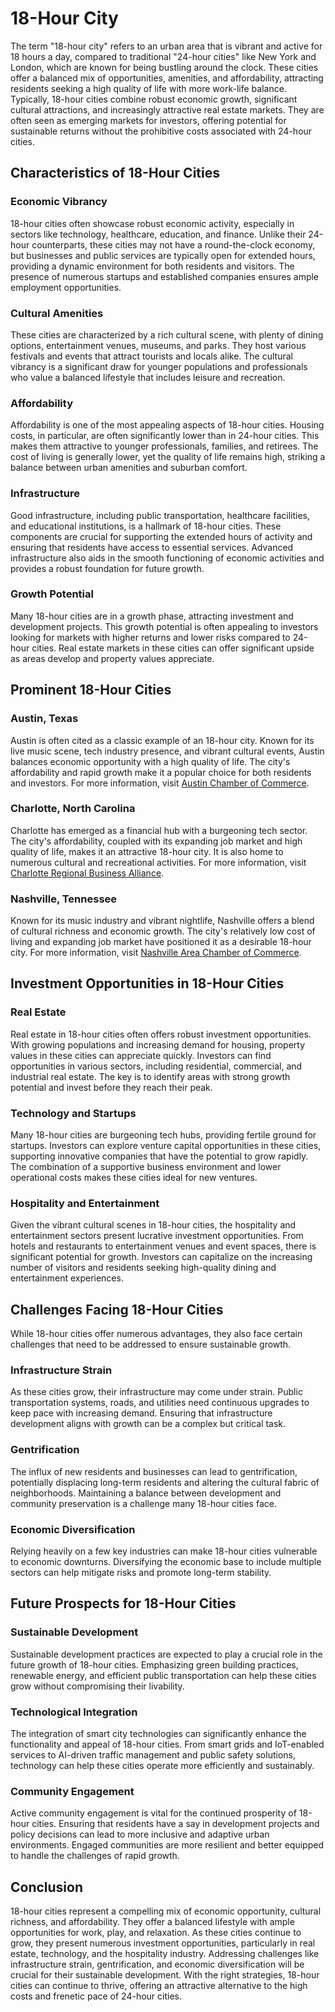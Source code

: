 # 18-Hour City

The term "18-hour city" refers to an urban area that is vibrant and active for 18 hours a day, compared to traditional "24-hour cities" like New York and London, which are known for being bustling around the clock. These cities offer a balanced mix of opportunities, amenities, and affordability, attracting residents seeking a high quality of life with more work-life balance. Typically, 18-hour cities combine robust economic growth, significant cultural attractions, and increasingly attractive real estate markets. They are often seen as emerging markets for investors, offering potential for sustainable returns without the prohibitive costs associated with 24-hour cities.

## Characteristics of 18-Hour Cities

### Economic Vibrancy

18-hour cities often showcase robust economic activity, especially in sectors like technology, healthcare, education, and finance. Unlike their 24-hour counterparts, these cities may not have a round-the-clock economy, but businesses and public services are typically open for extended hours, providing a dynamic environment for both residents and visitors. The presence of numerous startups and established companies ensures ample employment opportunities.

### Cultural Amenities

These cities are characterized by a rich cultural scene, with plenty of dining options, entertainment venues, museums, and parks. They host various festivals and events that attract tourists and locals alike. The cultural vibrancy is a significant draw for younger populations and professionals who value a balanced lifestyle that includes leisure and recreation.

### Affordability

Affordability is one of the most appealing aspects of 18-hour cities. Housing costs, in particular, are often significantly lower than in 24-hour cities. This makes them attractive to younger professionals, families, and retirees. The cost of living is generally lower, yet the quality of life remains high, striking a balance between urban amenities and suburban comfort.

### Infrastructure

Good infrastructure, including public transportation, healthcare facilities, and educational institutions, is a hallmark of 18-hour cities. These components are crucial for supporting the extended hours of activity and ensuring that residents have access to essential services. Advanced infrastructure also aids in the smooth functioning of economic activities and provides a robust foundation for future growth.

### Growth Potential

Many 18-hour cities are in a growth phase, attracting investment and development projects. This growth potential is often appealing to investors looking for markets with higher returns and lower risks compared to 24-hour cities. Real estate markets in these cities can offer significant upside as areas develop and property values appreciate.

## Prominent 18-Hour Cities

### Austin, Texas

Austin is often cited as a classic example of an 18-hour city. Known for its live music scene, tech industry presence, and vibrant cultural events, Austin balances economic opportunity with a high quality of life. The city's affordability and rapid growth make it a popular choice for both residents and investors. For more information, visit [Austin Chamber of Commerce](https://www.austinchamber.com/).

### Charlotte, North Carolina

Charlotte has emerged as a financial hub with a burgeoning tech sector. The city's affordability, coupled with its expanding job market and high quality of life, makes it an attractive 18-hour city. It is also home to numerous cultural and recreational activities. For more information, visit [Charlotte Regional Business Alliance](https://charlotteregion.com/).

### Nashville, Tennessee

Known for its music industry and vibrant nightlife, Nashville offers a blend of cultural richness and economic growth. The city's relatively low cost of living and expanding job market have positioned it as a desirable 18-hour city. For more information, visit [Nashville Area Chamber of Commerce](https://www.nashvillechamber.com/).

## Investment Opportunities in 18-Hour Cities

### Real Estate

Real estate in 18-hour cities often offers robust investment opportunities. With growing populations and increasing demand for housing, property values in these cities can appreciate quickly. Investors can find opportunities in various sectors, including residential, commercial, and industrial real estate. The key is to identify areas with strong growth potential and invest before they reach their peak.

### Technology and Startups

Many 18-hour cities are burgeoning tech hubs, providing fertile ground for startups. Investors can explore venture capital opportunities in these cities, supporting innovative companies that have the potential to grow rapidly. The combination of a supportive business environment and lower operational costs makes these cities ideal for new ventures.

### Hospitality and Entertainment

Given the vibrant cultural scenes in 18-hour cities, the hospitality and entertainment sectors present lucrative investment opportunities. From hotels and restaurants to entertainment venues and event spaces, there is significant potential for growth. Investors can capitalize on the increasing number of visitors and residents seeking high-quality dining and entertainment experiences.

## Challenges Facing 18-Hour Cities

While 18-hour cities offer numerous advantages, they also face certain challenges that need to be addressed to ensure sustainable growth.

### Infrastructure Strain

As these cities grow, their infrastructure may come under strain. Public transportation systems, roads, and utilities need continuous upgrades to keep pace with increasing demand. Ensuring that infrastructure development aligns with growth can be a complex but critical task.

### Gentrification

The influx of new residents and businesses can lead to gentrification, potentially displacing long-term residents and altering the cultural fabric of neighborhoods. Maintaining a balance between development and community preservation is a challenge many 18-hour cities face.

### Economic Diversification

Relying heavily on a few key industries can make 18-hour cities vulnerable to economic downturns. Diversifying the economic base to include multiple sectors can help mitigate risks and promote long-term stability.

## Future Prospects for 18-Hour Cities

### Sustainable Development

Sustainable development practices are expected to play a crucial role in the future growth of 18-hour cities. Emphasizing green building practices, renewable energy, and efficient public transportation can help these cities grow without compromising their livability.

### Technological Integration

The integration of smart city technologies can significantly enhance the functionality and appeal of 18-hour cities. From smart grids and IoT-enabled services to AI-driven traffic management and public safety solutions, technology can help these cities operate more efficiently and sustainably.

### Community Engagement

Active community engagement is vital for the continued prosperity of 18-hour cities. Ensuring that residents have a say in development projects and policy decisions can lead to more inclusive and adaptive urban environments. Engaged communities are more resilient and better equipped to handle the challenges of rapid growth.

## Conclusion

18-hour cities represent a compelling mix of economic opportunity, cultural richness, and affordability. They offer a balanced lifestyle with ample opportunities for work, play, and relaxation. As these cities continue to grow, they present numerous investment opportunities, particularly in real estate, technology, and the hospitality industry. Addressing challenges like infrastructure strain, gentrification, and economic diversification will be crucial for their sustainable development. With the right strategies, 18-hour cities can continue to thrive, offering an attractive alternative to the high costs and frenetic pace of 24-hour cities.
